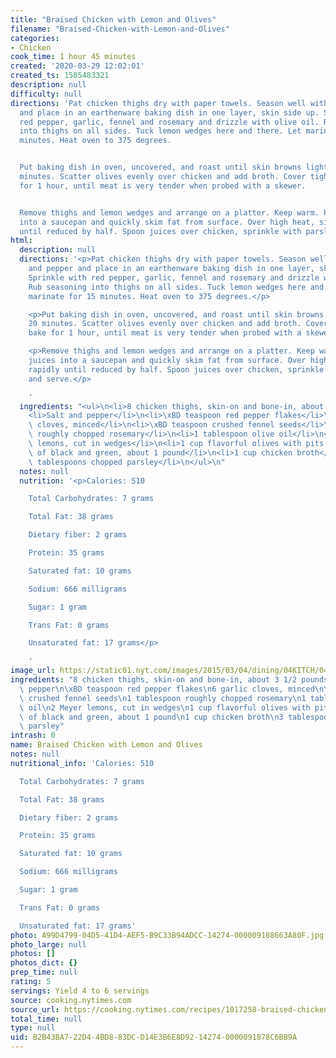 ```yaml
---
title: "Braised Chicken with Lemon and Olives"
filename: "Braised-Chicken-with-Lemon-and-Olives"
categories:
- Chicken
cook_time: 1 hour 45 minutes
created: '2020-03-29 12:02:01'
created_ts: 1585483321
description: null
difficulty: null
directions: 'Pat chicken thighs dry with paper towels. Season well with salt and pepper
  and place in an earthenware baking dish in one layer, skin side up. Sprinkle with
  red pepper, garlic, fennel and rosemary and drizzle with olive oil. Rub seasoning
  into thighs on all sides. Tuck lemon wedges here and there. Let marinate for 15
  minutes. Heat oven to 375 degrees.


  Put baking dish in oven, uncovered, and roast until skin browns lightly, about 20
  minutes. Scatter olives evenly over chicken and add broth. Cover tightly and bake
  for 1 hour, until meat is very tender when probed with a skewer.


  Remove thighs and lemon wedges and arrange on a platter. Keep warm. Pour pan juices
  into a saucepan and quickly skim fat from surface. Over high heat, simmer rapidly
  until reduced by half. Spoon juices over chicken, sprinkle with parsley and serve.'
html:
  description: null
  directions: '<p>Pat chicken thighs dry with paper towels. Season well with salt
    and pepper and place in an earthenware baking dish in one layer, skin side up.
    Sprinkle with red pepper, garlic, fennel and rosemary and drizzle with olive oil.
    Rub seasoning into thighs on all sides. Tuck lemon wedges here and there. Let
    marinate for 15 minutes. Heat oven to 375 degrees.</p>

    <p>Put baking dish in oven, uncovered, and roast until skin browns lightly, about
    20 minutes. Scatter olives evenly over chicken and add broth. Cover tightly and
    bake for 1 hour, until meat is very tender when probed with a skewer.</p>

    <p>Remove thighs and lemon wedges and arrange on a platter. Keep warm. Pour pan
    juices into a saucepan and quickly skim fat from surface. Over high heat, simmer
    rapidly until reduced by half. Spoon juices over chicken, sprinkle with parsley
    and serve.</p>

    '
  ingredients: "<ul>\n<li>8 chicken thighs, skin-on and bone-in, about 3 1/2 pounds</li>\n\
    <li>Salt and pepper</li>\n<li>\xBD teaspoon red pepper flakes</li>\n<li>6 garlic\
    \ cloves, minced</li>\n<li>\xBD teaspoon crushed fennel seeds</li>\n<li>1 tablespoon\
    \ roughly chopped rosemary</li>\n<li>1 tablespoon olive oil</li>\n<li>2 Meyer\
    \ lemons, cut in wedges</li>\n<li>1 cup flavorful olives with pits, a mixture\
    \ of black and green, about 1 pound</li>\n<li>1 cup chicken broth</li>\n<li>3\
    \ tablespoons chopped parsley</li>\n</ul>\n"
  notes: null
  nutrition: '<p>Calories: 510

    Total Carbohydrates: 7 grams

    Total Fat: 38 grams

    Dietary fiber: 2 grams

    Protein: 35 grams

    Saturated fat: 10 grams

    Sodium: 666 milligrams

    Sugar: 1 gram

    Trans Fat: 0 grams

    Unsaturated fat: 17 grams</p>

    '
image_url: https://static01.nyt.com/images/2015/03/04/dining/04KITCH/04KITCH-articleLarge.jpg
ingredients: "8 chicken thighs, skin-on and bone-in, about 3 1/2 pounds\nSalt and\
  \ pepper\n\xBD teaspoon red pepper flakes\n6 garlic cloves, minced\n\xBD teaspoon\
  \ crushed fennel seeds\n1 tablespoon roughly chopped rosemary\n1 tablespoon olive\
  \ oil\n2 Meyer lemons, cut in wedges\n1 cup flavorful olives with pits, a mixture\
  \ of black and green, about 1 pound\n1 cup chicken broth\n3 tablespoons chopped\
  \ parsley"
intrash: 0
name: Braised Chicken with Lemon and Olives
notes: null
nutritional_info: 'Calories: 510

  Total Carbohydrates: 7 grams

  Total Fat: 38 grams

  Dietary fiber: 2 grams

  Protein: 35 grams

  Saturated fat: 10 grams

  Sodium: 666 milligrams

  Sugar: 1 gram

  Trans Fat: 0 grams

  Unsaturated fat: 17 grams'
photo: A99D4799-04D5-41D4-AEF5-B9C33B94ADCC-14274-000009188663A80F.jpg
photo_large: null
photos: []
photos_dict: {}
prep_time: null
rating: 5
servings: Yield 4 to 6 servings
source: cooking.nytimes.com
source_url: https://cooking.nytimes.com/recipes/1017258-braised-chicken-with-lemon-and-olives
total_time: null
type: null
uid: B2B43BA7-22D4-4BD8-83DC-D14E3B6E8D92-14274-0000091878C6BB9A
---
```

